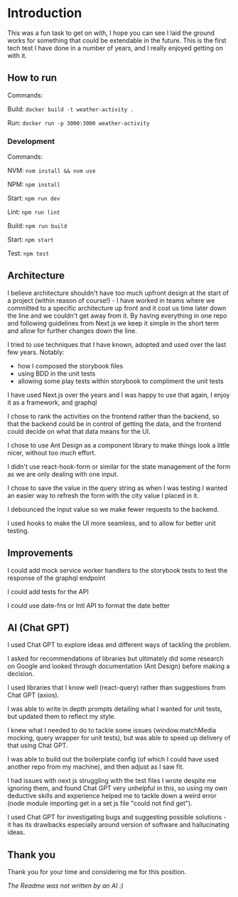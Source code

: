 # Introduction

This was a fun task to get on with, I hope you can see I laid the ground works for something that could be extendable in the future. This is the first tech test I have done in a number of years, and I really enjoyed getting on with it.

## How to run

Commands:

Build: `docker build -t weather-activity .`

Run: `docker run -p 3000:3000 weather-activity`

### Development

Commands:

NVM: `nvm install && nvm use`

NPM: `npm install`

Start: `npm run dev`

Lint: `npm run lint`

Build: `npm run build`

Start: `npm start`

Test: `npm test`

## Architecture

I believe architecture shouldn't have too much upfront design at the start of a project (within reason of course!) - I have worked in teams where we committed to a specific architecture up front and it cost us time later down the line and we couldn't get away from it. By having everything in one repo and following guidelines from Next.js we keep it simple in the short term and allow for further changes down the line.

I tried to use techniques that I have known, adopted and used over the last few years.
Notably:

- how I composed the storybook files
- using BDD in the unit tests
- allowing some play tests within storybook to compliment the unit tests

I have used Next.js over the years and I was happy to use that again, I enjoy it as a framework, and graphql

I chose to rank the activities on the frontend rather than the backend, so that the backend could be in control of getting the data, and the frontend could decide on what that data means for the UI.

I chose to use Ant Design as a component library to make things look a little nicer, without too much effort.

I didn't use react-hook-form or similar for the state management of the form as we are only dealing with one input.

I chose to save the value in the query string as when I was testing I wanted an easier way to refresh the form with the city value I placed in it.

I debounced the input value so we make fewer requests to the backend.

I used hooks to make the UI more seamless, and to allow for better unit testing.

## Improvements

I could add mock service worker handlers to the storybook tests to test the response of the graphql endpoint

I could add tests for the API

I could use date-fns or Intl API to format the date better

## AI (Chat GPT)

I used Chat GPT to explore ideas and different ways of tackling the problem.

I asked for recommendations of libraries but ultimately did some research on Google and looked through documentation (Ant Design) before making a decision.

I used libraries that I know well (react-query) rather than suggestions from Chat GPT (axios).

I was able to write in depth prompts detailing what I wanted for unit tests, but updated them to reflect my style.

I knew what I needed to do to tackle some issues (window.matchMedia mocking, query wrapper for unit tests), but was able to speed up delivery of that using Chat GPT.

I was able to build out the boilerplate config (of which I could have used another repo from my machine), and then adjust as I saw fit.

I had issues with next js struggling with the test files I wrote despite me ignoring them, and found Chat GPT very unhelpful in this, so using my own deductive skills and experience helped me to tackle down a weird error (node module importing get in a set js file "could not find get").

I used Chat GPT for investigating bugs and suggesting possible solutions - it has its drawbacks especially around version of software and hallucinating ideas.

## Thank you

Thank you for your time and considering me for this position.

_The Readme was *not* written by an AI :)_
